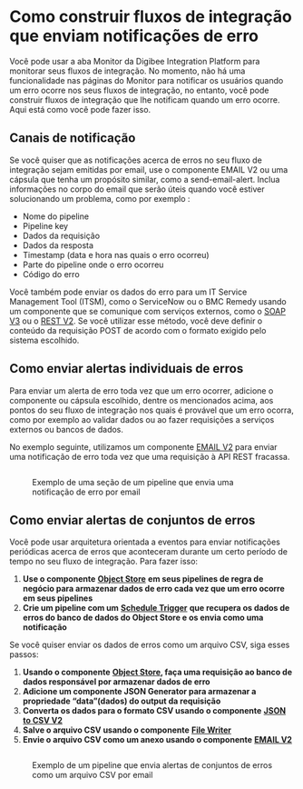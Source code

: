 # Como construir fluxos de integração que enviam notificações de erro

Você pode usar a aba Monitor da Digibee Integration Platform para monitorar seus fluxos de integração. No momento, não há uma funcionalidade nas páginas do Monitor para notificar os usuários quando um erro ocorre nos seus fluxos de integração, no entanto, você pode construir fluxos de integração que lhe notificam quando um erro ocorre. Aqui está como você pode fazer isso.

## Canais de notificação

Se você quiser que as notificações acerca de erros no seu fluxo de integração sejam emitidas por email, use o componente EMAIL V2 ou uma cápsula que tenha um propósito similar, como a send-email-alert. Inclua informações no corpo do email que serão úteis quando você estiver solucionando um problema, como por exemplo :

* Nome do pipeline
* Pipeline key
* Dados da requisição
* Dados da resposta
* Timestamp (data e hora nas quais o erro ocorreu)
* Parte do pipeline onde o erro ocorreu
* Código do erro

Você também pode enviar os dados do erro para um IT Service Management Tool (ITSM), como o ServiceNow ou o BMC Remedy usando um componente que se comunique com serviços externos, como o [SOAP V3](../components/web-protocols/soap-v3-beta.md) ou o [REST V2](../components/web-protocols/rest-v2.md). Se você utilizar esse método, você deve definir o conteúdo da requisição POST de acordo com o formato exigido pelo sistema escolhido.

## Como enviar alertas individuais de erros

Para enviar um alerta de erro toda vez que um erro ocorrer, adicione o componente ou cápsula escolhido, dentre os mencionados acima, aos pontos do seu fluxo de integração nos quais é provável que um erro ocorra, como por exemplo ao validar dados ou ao fazer requisições a serviços externos ou bancos de dados.

No exemplo seguinte, utilizamos um componente [EMAIL V2](../components/web-protocols/email-v2.md) para enviar uma notificação de erro toda vez que uma requisição à API REST fracassa.

<figure><img src="https://lh3.googleusercontent.com/Kcl49wcTZoZbJIp6AImxFMv-tYRO2NZbdJ7DkuZtRPrjrlm_43UNYX-9oQpoGTO5EV8adKHF6nlbm2wz6M1T7v8O7b6CLP5AgCPzTdsZ17STrClNRpxmJGiFRle_vPJ7UiRGLjrMdxwUVXnPLBt_e1Y" alt=""><figcaption><p>Exemplo de uma seção de um pipeline que envia uma notificação de erro por email</p></figcaption></figure>

## Como enviar alertas de conjuntos de erros

Você pode usar arquitetura orientada a eventos para enviar notificações periódicas acerca de erros que aconteceram durante um certo período de tempo no seu fluxo de integração. Para fazer isso:

1. **Use o componente** [**Object Store**](../components/structured-data/object-store.md) **em seus pipelines de regra de negócio para armazenar dados de erro cada vez que um erro ocorre em seus pipelines**
2. **Crie um pipeline com um** [**Schedule Trigger**](../components/triggers/scheduler-trigger.md) **que recupera os dados de erros do banco de dados do Object Store e os envia como uma notificação**

Se você quiser enviar os dados de erros como um arquivo CSV, siga esses passos:

1. **Usando o componente** [**Object Store**](../components/structured-data/object-store.md)**, faça uma requisição ao banco de dados responsável por armazenar dados de erro**
2. **Adicione um componente JSON Generator para armazenar a propriedade “data”(dados) do output da requisição**
3. **Converta os dados para o formato CSV usando o componente** [**JSON to CSV V2**](../components/tools/json-to-csv-v2.md)
4. **Salve o arquivo CSV usando o componente** [**File Writer**](../components/files/file-writer.md)
5. **Envie o arquivo CSV como um anexo usando o componente** [**EMAIL V2**](../components/web-protocols/email-v2.md)

<figure><img src="https://lh5.googleusercontent.com/95FN2M_weG2k84JI4UvTcnZ2LF6uOepq3HL4OGsbatrt3YVGyNj1Uo-nGoZlj9hYFTf-MAmlqdjrUndo7cjN1w6y8eiz-5bdhLl2w3u77SzKuUWnKxj_C947BIUdbyCmbnp9R2AjZo6xHhLvDe46NmM" alt=""><figcaption><p>Exemplo de um pipeline que envia alertas de conjuntos de erros como um arquivo CSV por email</p></figcaption></figure>
